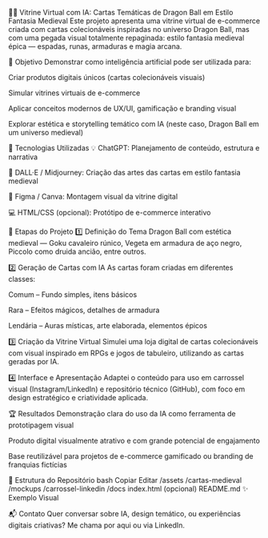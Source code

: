 🧙‍♂️ Vitrine Virtual com IA: Cartas Temáticas de Dragon Ball em Estilo Fantasia Medieval
Este projeto apresenta uma vitrine virtual de e-commerce criada com cartas colecionáveis inspiradas no universo Dragon Ball, mas com uma pegada visual totalmente repaginada: estilo fantasia medieval épica — espadas, runas, armaduras e magia arcana.

🔮 Objetivo
Demonstrar como inteligência artificial pode ser utilizada para:

Criar produtos digitais únicos (cartas colecionáveis visuais)

Simular vitrines virtuais de e-commerce

Aplicar conceitos modernos de UX/UI, gamificação e branding visual

Explorar estética e storytelling temático com IA (neste caso, Dragon Ball em um universo medieval)

🧩 Tecnologias Utilizadas
💡 ChatGPT: Planejamento de conteúdo, estrutura e narrativa

🎨 DALL·E / Midjourney: Criação das artes das cartas em estilo fantasia medieval

🧱 Figma / Canva: Montagem visual da vitrine digital

💻 HTML/CSS (opcional): Protótipo de e-commerce interativo

📜 Etapas do Projeto
1️⃣ Definição do Tema
Dragon Ball com estética medieval — Goku cavaleiro rúnico, Vegeta em armadura de aço negro, Piccolo como druida ancião, entre outros.

2️⃣ Geração de Cartas com IA
As cartas foram criadas em diferentes classes:

Comum – Fundo simples, itens básicos

Rara – Efeitos mágicos, detalhes de armadura

Lendária – Auras místicas, arte elaborada, elementos épicos

3️⃣ Criação da Vitrine Virtual
Simulei uma loja digital de cartas colecionáveis com visual inspirado em RPGs e jogos de tabuleiro, utilizando as cartas geradas por IA.

4️⃣ Interface e Apresentação
Adaptei o conteúdo para uso em carrossel visual (Instagram/LinkedIn) e repositório técnico (GitHub), com foco em design estratégico e criatividade aplicada.

🏆 Resultados
Demonstração clara do uso da IA como ferramenta de prototipagem visual

Produto digital visualmente atrativo e com grande potencial de engajamento

Base reutilizável para projetos de e-commerce gamificado ou branding de franquias fictícias

📂 Estrutura do Repositório
bash
Copiar
Editar
/assets
  /cartas-medieval
  /mockups
  /carrossel-linkedin
/docs
index.html (opcional)
README.md
✨ Exemplo Visual

📬 Contato
Quer conversar sobre IA, design temático, ou experiências digitais criativas? Me chama por aqui ou via LinkedIn.
